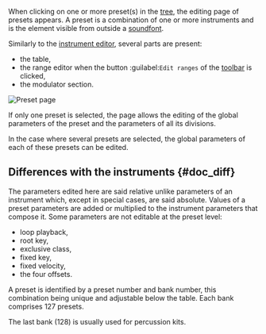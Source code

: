 When clicking on one or more preset(s) in the [tree](manual/soundfont-editor/tree.md), the editing page of presets appears.
A preset is a combination of one or more instruments and is the element visible from outside a [soundfont](manual/annexes/the-different-soundfont-formats.md#doc_sf2).

Similarly to the [instrument editor](manual/soundfont-editor/editing-pages/instrument-editor.md), several parts are present:

* the table,
* the range editor when the button :guilabel:`Edit ranges` of the [toolbar](manual/soundfont-editor/toolbar.md#doc_view) is clicked,
* the modulator section.


![Preset page](images/edit_preset.png "Preset page")


If only one preset is selected, the page allows the editing of the global parameters of the preset and the parameters of all its divisions.

In the case where several presets are selected, the global parameters of each of these presets can be edited.


## Differences with the instruments {#doc_diff}


The parameters edited here are said relative unlike parameters of an instrument which, except in special cases, are said absolute.
Values of a preset parameters are added or multiplied to the instrument parameters that compose it.
Some parameters are not editable at the preset level:

* loop playback,
* root key,
* exclusive class,
* fixed key,
* fixed velocity,
* the four offsets.

A preset is identified by a preset number and bank number, this combination being unique and adjustable below the table.
Each bank comprises 127 presets.

The last bank (128) is usually used for percussion kits.